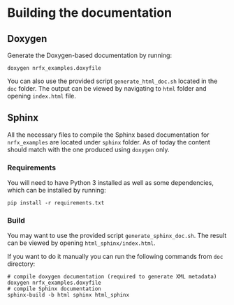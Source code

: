 # Building the documentation

## Doxygen

Generate the Doxygen-based documentation by running:

```shell
doxygen nrfx_examples.doxyfile
```

You can also use the provided script `generate_html_doc.sh` located in the `doc` folder.
The output can be viewed by navigating to `html` folder and opening `index.html` file.

## Sphinx

All the necessary files to compile the Sphinx based documentation for `nrfx_examples`
are located under `sphinx` folder. As of today the content should match with
the one produced using `doxygen` only.

### Requirements

You will need to have Python 3 installed as well as some dependencies, which can
be installed by running:

```shell
pip install -r requirements.txt
```

### Build

You may want to use the provided script `generate_sphinx_doc.sh`. The result can be viewed by opening `html_sphinx/index.html`.

If you want to do it manually you can run the following commands from `doc`
directory:

```shell
# compile doxygen documentation (required to generate XML metadata)
doxygen nrfx_examples.doxyfile
# compile Sphinx documentation
sphinx-build -b html sphinx html_sphinx
```
